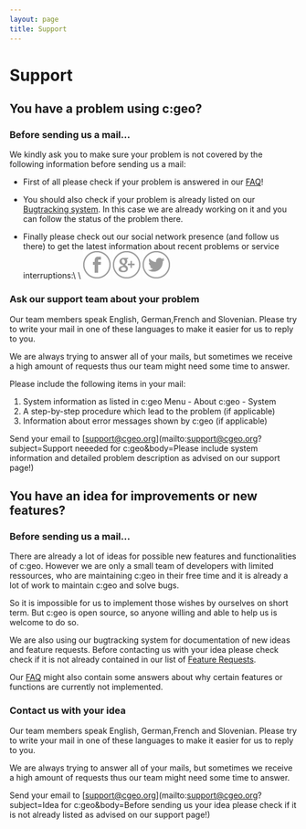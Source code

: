 ```yaml
---
layout: page
title: Support
---
```


# Support

## You have a problem using c:geo?

### Before sending us a mail...

We kindly ask you to make sure your problem is not covered by the following information before sending us a mail:

- First of all please check if your problem is answered in our [FAQ](/faq.html)!

- You should also check if your problem is already listed on our [Bugtracking system](https://www.github.com/cgeo/cgeo/issues). In this case we are already working on it and you can follow the status of the problem there.

- Finally please check out our social network presence (and follow us there) to get the latest information about recent problems or service interruptions:\\
\\
[![Facebook](/images/socialmedia/facebook.png)](https://www.facebook.com/android.geocaching)
[![Google+](/images/socialmedia/googleplus.png)](https://plus.google.com/105588163414303246956)
[![Twitter](/images/socialmedia/twitter.png)](https://twitter.com/android_gc)

### Ask our support team about your problem

Our team members speak English, German,French and Slovenian.
Please try to write your mail in one of these languages to make it easier for us to reply to you.

We are always trying to answer all of your mails, but sometimes we receive a high amount of requests thus our team might need some time to answer.

Please include the following items in your mail:

1. System information as listed in c:geo Menu - About c:geo - System
2. A step-by-step procedure which lead to the problem (if applicable)
3. Information about error messages shown by c:geo (if applicable)

Send your email to [support@cgeo.org](mailto:support@cgeo.org?subject=Support neeeded for c:geo&body=Please include system information and detailed problem description as advised on our support page!)

## You have an idea for improvements or new features?

### Before sending us a mail...

There are already a lot of ideas for possible new features and functionalities of c:geo. However we are only a small team of developers with limited ressources, who are maintaining c:geo in their free time and it is already a lot of work to maintain c:geo and solve bugs.

So it is impossible for us to implement those wishes by ourselves on short term.
But c:geo is open source, so anyone willing and able to help us is welcome to do so. 

We are also using our bugtracking system for documentation of new ideas and feature requests. Before contacting us with your idea please check check if it is not already contained in our list of [Feature Requests](https://github.com/cgeo/cgeo/issues?q=label%3A%22Feature+Request%22+sort%3Acreated-desc).

Our [FAQ](/faq.html) might also contain some answers about why certain features or functions are currently not implemented.

### Contact us with your idea

Our team members speak English, German,French and Slovenian.
Please try to write your mail in one of these languages to make it easier for us to reply to you.

We are always trying to answer all of your mails, but sometimes we receive a high amount of requests thus our team might need some time to answer.

Send your email to [support@cgeo.org](mailto:support@cgeo.org?subject=Idea for c:geo&body=Before sending us your idea please check if it is not already listed as advised on our support page!)

